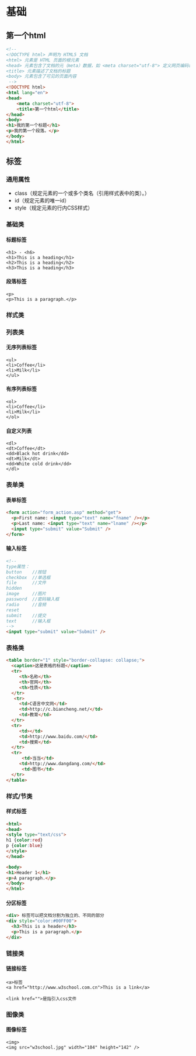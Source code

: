 # 基础

## 第一个html

```html
<!--
<!DOCTYPE html> 声明为 HTML5 文档
<html> 元素是 HTML 页面的根元素
<head> 元素包含了文档的元（meta）数据，如 <meta charset="utf-8"> 定义网页编码格式为 utf-8。
<title> 元素描述了文档的标题
<body> 元素包含了可见的页面内容
 -->
<!DOCTYPE html>
<html lang="en">
<head>
    <meta charset="utf-8">
    <title>第一个html</title>
</head>
<body>
<h1>我的第一个标题</h1>
<p>我的第一个段落。</p>
</body>
</html>
```

## 标签

### 通用属性

- class（规定元素的一个或多个类名（引用样式表中的类）。）
- id（规定元素的唯一id）
- style（规定元素的行内CSS样式）

### 基础类

#### 标题标签

```
<h1> - <h6>
<h1>This is a heading</h1>
<h2>This is a heading</h2>
<h3>This is a heading</h3>
```

#### 段落标签

```
<p>
<p>This is a paragraph.</p>
```

### 样式类

### 列表类

#### 无序列表标签

```
<ul>
<li>Coffee</li>
<li>Milk</li>
</ul>
```

#### 有序列表标签

```
<ol>
<li>Coffee</li>
<li>Milk</li>
</ol>
```

#### 自定义列表

```
<dl>
<dt>Coffee</dt>
<dd>Black hot drink</dd>
<dt>Milk</dt>
<dd>White cold drink</dd>
</dl>
```

### 表单类

#### 表单标签

```html
<form action="form_action.asp" method="get">
  <p>First name: <input type="text" name="fname" /></p>
  <p>Last name: <input type="text" name="lname" /></p>
  <input type="submit" value="Submit" />
</form>
```

#### 输入标签

```html
<!--
type属性：
button    //按钮
checkbox  //单选框
file      //文件
hidden
image     //图片
password  //密码输入框
radio     //音频
reset
submit    //提交
text      //输入框
-->
<input type="submit" value="Submit" />
```

### 表格类

```html
<table border="1" style="border-collapse: collapse;">
  <caption>这是表格的标题</caption>
  <tr>
     <th>名称</th>
     <th>官网</th>
     <th>性质</th>
  </tr>
   <tr>
     <td>C语言中文网</td>
     <td>http://c.biancheng.net/</td>
     <td>教育</td>
  </tr>
  <tr>
     <td></td>
     <td>http://www.baidu.com/</td>
     <td>搜索</td>
  </tr>
  <tr>
      <td>当当</td>
     <td>http://www.dangdang.com/</td>
      <td>图书</td>
  </tr>
</table>
```

### 样式/节类

#### 样式标签

```html
<html>
<head>
<style type="text/css">
h1 {color:red}
p {color:blue}
</style>
</head>

<body>
<h1>Header 1</h1>
<p>A paragraph.</p>
</body>
</html>
```

#### 分区标签

```html
<div> 标签可以把文档分割为独立的、不同的部分
<div style="color:#00FF00">
  <h3>This is a header</h3>
  <p>This is a paragraph.</p>
</div>
```



### 链接类

#### 链接标签

```
<a>标签
<a href="http://www.w3school.com.cn">This is a link</a>

<link href="">是指引入css文件
```

### 图像类

#### 图像标签

```
<img>
<img src="w3school.jpg" width="104" height="142" />
```